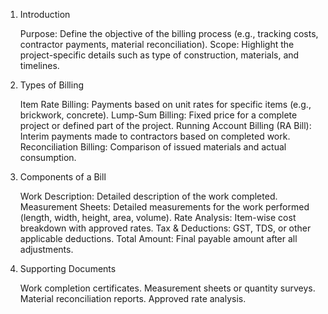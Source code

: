 1. Introduction

    Purpose: Define the objective of the billing process (e.g., tracking costs, contractor payments, material reconciliation).
    Scope: Highlight the project-specific details such as type of construction, materials, and timelines.

2. Types of Billing

    Item Rate Billing: Payments based on unit rates for specific items (e.g., brickwork, concrete).
    Lump-Sum Billing: Fixed price for a complete project or defined part of the project.
    Running Account Billing (RA Bill): Interim payments made to contractors based on completed work.
    Reconciliation Billing: Comparison of issued materials and actual consumption.

3. Components of a Bill

    Work Description: Detailed description of the work completed.
    Measurement Sheets: Detailed measurements for the work performed (length, width, height, area, volume).
    Rate Analysis: Item-wise cost breakdown with approved rates.
    Tax & Deductions: GST, TDS, or other applicable deductions.
    Total Amount: Final payable amount after all adjustments.

4. Supporting Documents

    Work completion certificates.
    Measurement sheets or quantity surveys.
    Material reconciliation reports.
    Approved rate analysis.
